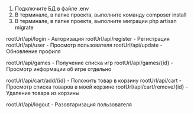 1. Подключите БД в файле .env
2. В терминале, в папке проекта, выполните команду composer install
3. В терминале, в папке проекта, выполните миграции php artisan migrate


rootUrl/api/login - Авторизация
rootUrl/api/register - Регистрация
rootUrl/api/user - Просмотр пользователя
rootUrl/api/update - Обновление профиля

rootUrl/api/games - Получение списка игр
rootUrl/api/games/{id} - Просмотр информации об игре отдельно

rootUrl/api/cart/add/{id} - Положить товар в корзину
rootUrl/api/cart - Просмотр списка товаров в моей корзине
rootUrl/api/cart/remove/{id} - Удаление товара из корзины

rootUrl/api/logout - Разовтаризация пользователя

